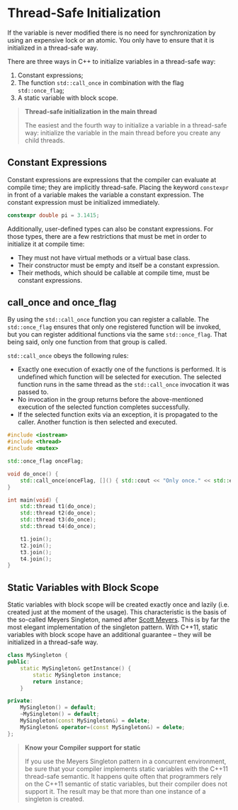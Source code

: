 # Thread-Safe Initialization

If the variable is never modified there is no need for synchronization by using an expensive lock or an atomic. You only have to ensure that it is initialized in a thread-safe way.

There are three ways in C++ to initialize variables in a thread-safe way:

1. Constant expressions;
2. The function `std::call_once` in combination with the flag `std::once_flag`;
3. A static variable with block scope.

> **Thread-safe initialization in the main thread**
> 
> The easiest and the fourth way to initialize a variable in a thread-safe way: initialize the variable in the main thread before you create any child threads.

## Constant Expressions

Constant expressions are expressions that the compiler can evaluate at compile time; they are implicitly thread-safe. Placing the keyword `constexpr` in front of a variable makes the variable a constant expression. The constant expression must be initialized immediately.

```cpp
constexpr double pi = 3.1415;
```

Additionally, user-defined types can also be constant expressions. For those types, there are a few restrictions that must be met in order to initialize it at compile time:

* They must not have virtual methods or a virtual base class.
* Their constructor must be empty and itself be a constant expression.
* Their methods, which should be callable at compile time, must be constant expressions.

## call_once and once_flag

By using the `std::call_once` function you can register a callable. The `std::once_flag` ensures that only one registered function will be invoked, but you can register additional functions via the same `std::once_flag`. That being said, only one function from that group is called.

`std::call_once` obeys the following rules:

* Exactly one execution of exactly one of the functions is performed. 
  It is undefined which function will be selected for execution. The selected function runs in the same thread as the `std::call_once` invocation it was passed to.
* No invocation in the group returns before the above-mentioned execution of the selected function completes successfully.
* If the selected function exits via an exception, it is propagated to the caller. Another function is then selected and executed.

```cpp
#include <iostream>
#include <thread>
#include <mutex>

std::once_flag onceFlag;

void do_once() {
    std::call_once(onceFlag, []() { std::cout << "Only once." << std::endl; });
}

int main(void) {
    std::thread t1(do_once);
    std::thread t2(do_once);
    std::thread t3(do_once);
    std::thread t4(do_once);

    t1.join();
    t2.join();
    t3.join();
    t4.join();
}
```

## Static Variables with Block Scope

Static variables with block scope will be created exactly once and lazily (i.e. created just at the moment of the usage). This characteristic is the basis of the so-called Meyers Singleton, named after [Scott Meyers](https://en.wikipedia.org/wiki/Scott_Meyers). This is by far the most elegant implementation of the singleton pattern. With C++11, static variables with block scope have an additional guarantee – they will be initialized in a thread-safe way.

```cpp
class MySingleton {
public:
    static MySingleton& getInstance() {
        static MySingleton instance;
        return instance;
    }

private:
    MySingleton() = default;
    ~MySingleton() = default;
    MySingleton(const MySingleton&) = delete;
    MySingleton& operator=(const MySingleton&) = delete;
};
```

> **Know your Compiler support for static**
> 
> If you use the Meyers Singleton pattern in a concurrent environment, be sure that your compiler implements static variables with the C++11 thread-safe semantic. It happens quite often that programmers rely on the C++11 semantic of static variables, but their compiler does not support it. The result may be that more than one instance of a singleton is created.
